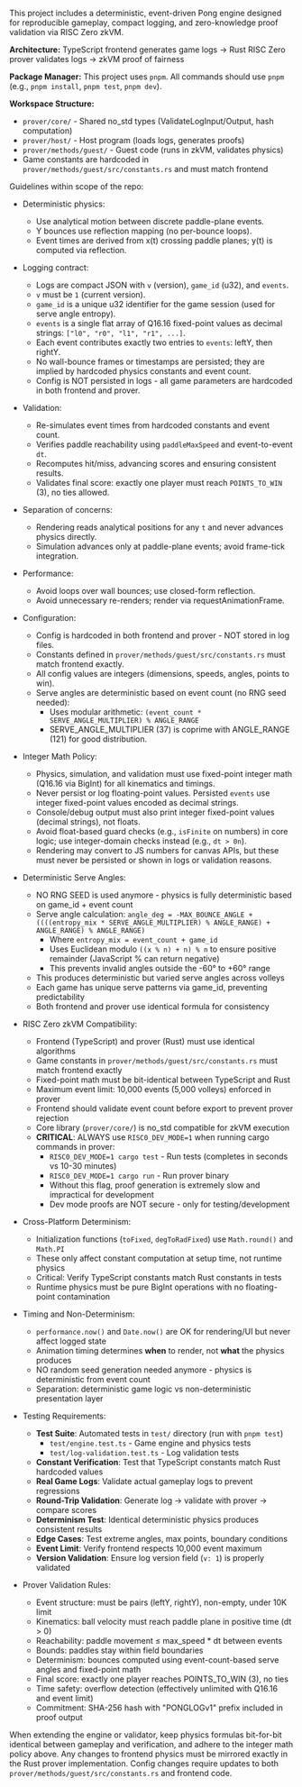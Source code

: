 This project includes a deterministic, event-driven Pong engine designed for reproducible gameplay, compact logging, and zero-knowledge proof validation via RISC Zero zkVM.

**Architecture:** TypeScript frontend generates game logs → Rust RISC Zero prover validates logs → zkVM proof of fairness

**Package Manager:** This project uses `pnpm`. All commands should use `pnpm` (e.g., `pnpm install`, `pnpm test`, `pnpm dev`).

**Workspace Structure:**
- `prover/core/` - Shared no_std types (ValidateLogInput/Output, hash computation)
- `prover/host/` - Host program (loads logs, generates proofs)
- `prover/methods/guest/` - Guest code (runs in zkVM, validates physics)
- Game constants are hardcoded in `prover/methods/guest/src/constants.rs` and must match frontend

Guidelines within scope of the repo:

- Deterministic physics:
  - Use analytical motion between discrete paddle-plane events.
  - Y bounces use reflection mapping (no per-bounce loops).
  - Event times are derived from x(t) crossing paddle planes; y(t) is computed via reflection.

- Logging contract:
  - Logs are compact JSON with `v` (version), `game_id` (u32), and `events`.
  - `v` must be `1` (current version).
  - `game_id` is a unique u32 identifier for the game session (used for serve angle entropy).
  - `events` is a single flat array of Q16.16 fixed-point values as decimal strings: `["l0", "r0", "l1", "r1", ...]`.
  - Each event contributes exactly two entries to `events`: leftY, then rightY.
  - No wall-bounce frames or timestamps are persisted; they are implied by hardcoded physics constants and event count.
  - Config is NOT persisted in logs - all game parameters are hardcoded in both frontend and prover.

- Validation:
  - Re-simulates event times from hardcoded constants and event count.
  - Verifies paddle reachability using `paddleMaxSpeed` and event-to-event `dt`.
  - Recomputes hit/miss, advancing scores and ensuring consistent results.
  - Validates final score: exactly one player must reach `POINTS_TO_WIN` (3), no ties allowed.

- Separation of concerns:
  - Rendering reads analytical positions for any `t` and never advances physics directly.
  - Simulation advances only at paddle-plane events; avoid frame-tick integration.

- Performance:
  - Avoid loops over wall bounces; use closed-form reflection.
  - Avoid unnecessary re-renders; render via requestAnimationFrame.

- Configuration:
  - Config is hardcoded in both frontend and prover - NOT stored in log files.
  - Constants defined in `prover/methods/guest/src/constants.rs` must match frontend exactly.
  - All config values are integers (dimensions, speeds, angles, points to win).
  - Serve angles are deterministic based on event count (no RNG seed needed):
    - Uses modular arithmetic: `(event_count * SERVE_ANGLE_MULTIPLIER) % ANGLE_RANGE`
    - SERVE_ANGLE_MULTIPLIER (37) is coprime with ANGLE_RANGE (121) for good distribution.

- Integer Math Policy:
  - Physics, simulation, and validation must use fixed-point integer math (Q16.16 via BigInt) for all kinematics and timings.
  - Never persist or log floating-point values. Persisted `events` use integer fixed-point values encoded as decimal strings.
  - Console/debug output must also print integer fixed-point values (decimal strings), not floats.
  - Avoid float-based guard checks (e.g., `isFinite` on numbers) in core logic; use integer-domain checks instead (e.g., `dt > 0n`).
  - Rendering may convert to JS numbers for canvas APIs, but these must never be persisted or shown in logs or validation reasons.

- Deterministic Serve Angles:
  - NO RNG SEED is used anymore - physics is fully deterministic based on game_id + event count
  - Serve angle calculation: `angle_deg = -MAX_BOUNCE_ANGLE + ((((entropy_mix * SERVE_ANGLE_MULTIPLIER) % ANGLE_RANGE) + ANGLE_RANGE) % ANGLE_RANGE)`
    - Where `entropy_mix = event_count + game_id`
    - Uses Euclidean modulo `((x % n) + n) % n` to ensure positive remainder (JavaScript % can return negative)
    - This prevents invalid angles outside the -60° to +60° range
  - This produces deterministic but varied serve angles across volleys
  - Each game has unique serve patterns via game_id, preventing predictability
  - Both frontend and prover use identical formula for consistency

- RISC Zero zkVM Compatibility:
  - Frontend (TypeScript) and prover (Rust) must use identical algorithms
  - Game constants in `prover/methods/guest/src/constants.rs` must match frontend exactly
  - Fixed-point math must be bit-identical between TypeScript and Rust
  - Maximum event limit: 10,000 events (5,000 volleys) enforced in prover
  - Frontend should validate event count before export to prevent prover rejection
  - Core library (`prover/core/`) is no_std compatible for zkVM execution
  - **CRITICAL**: ALWAYS use `RISC0_DEV_MODE=1` when running cargo commands in prover:
    - `RISC0_DEV_MODE=1 cargo test` - Run tests (completes in seconds vs 10-30 minutes)
    - `RISC0_DEV_MODE=1 cargo run` - Run prover binary
    - Without this flag, proof generation is extremely slow and impractical for development
    - Dev mode proofs are NOT secure - only for testing/development

- Cross-Platform Determinism:
  - Initialization functions (`toFixed`, `degToRadFixed`) use `Math.round()` and `Math.PI`
  - These only affect constant computation at setup time, not runtime physics
  - Critical: Verify TypeScript constants match Rust constants in tests
  - Runtime physics must be pure BigInt operations with no floating-point contamination

- Timing and Non-Determinism:
  - `performance.now()` and `Date.now()` are OK for rendering/UI but never affect logged state
  - Animation timing determines **when** to render, not **what** the physics produces
  - NO random seed generation needed anymore - physics is deterministic from event count
  - Separation: deterministic game logic vs non-deterministic presentation layer

- Testing Requirements:
  - **Test Suite**: Automated tests in `test/` directory (run with `pnpm test`)
    - `test/engine.test.ts` - Game engine and physics tests
    - `test/log-validation.test.ts` - Log validation tests
  - **Constant Verification**: Test that TypeScript constants match Rust hardcoded values
  - **Real Game Logs**: Validate actual gameplay logs to prevent regressions
  - **Round-Trip Validation**: Generate log → validate with prover → compare scores
  - **Determinism Test**: Identical deterministic physics produces consistent results
  - **Edge Cases**: Test extreme angles, max points, boundary conditions
  - **Event Limit**: Verify frontend respects 10,000 event maximum
  - **Version Validation**: Ensure log version field (`v: 1`) is properly validated

- Prover Validation Rules:
  - Event structure: must be pairs (leftY, rightY), non-empty, under 10K limit
  - Kinematics: ball velocity must reach paddle plane in positive time (dt > 0)
  - Reachability: paddle movement ≤ max_speed * dt between events
  - Bounds: paddles stay within field boundaries
  - Determinism: bounces computed using event-count-based serve angles and fixed-point math
  - Final score: exactly one player reaches POINTS_TO_WIN (3), no ties
  - Time safety: overflow detection (effectively unlimited with Q16.16 and event limit)
  - Commitment: SHA-256 hash with "PONGLOGv1" prefix included in proof output

When extending the engine or validator, keep physics formulas bit-for-bit identical between gameplay and verification, and adhere to the integer math policy above. Any changes to frontend physics must be mirrored exactly in the Rust prover implementation. Config changes require updates to both `prover/methods/guest/src/constants.rs` and frontend code.
